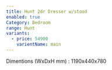 ```yaml
---
title: Hunt 2dr Dresser w/stood
enabled: true
Category: Bedroom
range: Hunt
variants:
  - price: 54900
    varientName: main
---
```

Dimentions (WxDxH mm) : 1190x440x780
